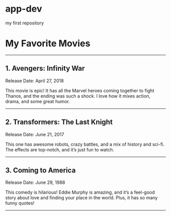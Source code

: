 # app-dev
my first repository

# My Favorite Movies

---

## 1. Avengers: Infinity War  
Release Date: April 27, 2018  

This movie is epic! It has all the Marvel heroes coming together to fight Thanos, and the ending was such a shock. I love how it mixes action, drama, and some great humor.

---

## 2. Transformers: The Last Knight
Release Date: June 21, 2017  

This one has awesome robots, crazy battles, and a mix of history and sci-fi. The effects are top-notch, and it’s just fun to watch.

---

## 3. Coming to America
Release Date: June 29, 1988  

This comedy is hilarious! Eddie Murphy is amazing, and it’s a feel-good story about love and finding your place in the world. Plus, it has so many funny quotes!

---

